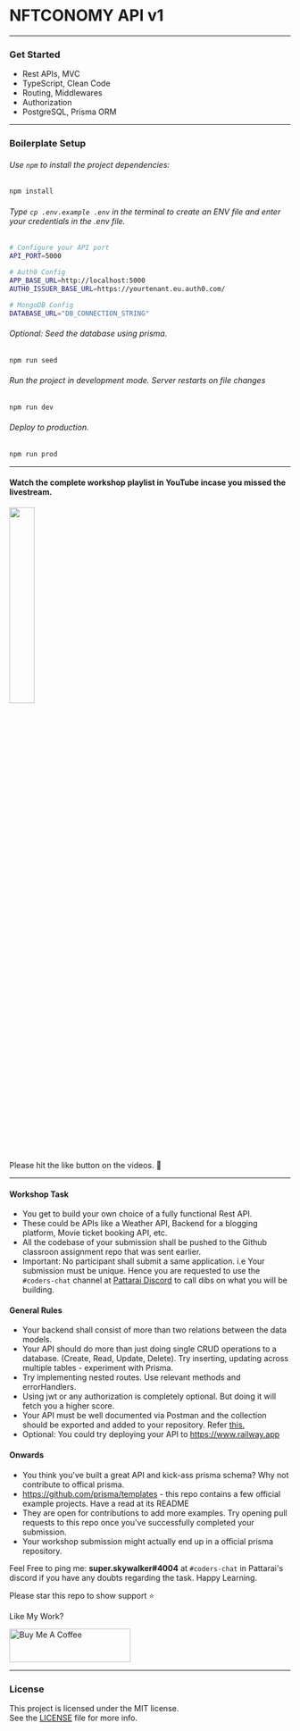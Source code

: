 # NFTCONOMY API v1
----  
### Get Started
- Rest APIs, MVC
- TypeScript, Clean Code
- Routing, Middlewares
- Authorization
- PostgreSQL, Prisma ORM 

-----
### Boilerplate Setup

###### Use `npm` to install the project dependencies:
```bash
npm install
```

###### Type ```cp .env.example .env``` in the terminal to create an ENV file and enter your credentials in the .env file.
```sh
# Configure your API port
API_PORT=5000

# Auth0 Config
APP_BASE_URL=http://localhost:5000 
AUTH0_ISSUER_BASE_URL=https://yourtenant.eu.auth0.com/ 

# MongoDB Config
DATABASE_URL="DB_CONNECTION_STRING"
```

###### Optional: Seed the database using prisma.
```sh
npm run seed
```

###### Run the project in development mode. Server restarts on file changes
```sh
npm run dev
```

###### Deploy to production.
```sh
npm run prod
```

----
#### Watch the complete workshop playlist in YouTube incase you missed the livestream.
<a href="https://www.youtube.com/watch?v=hWz6ps63dxs&list=PLLCdGWbcw9uxA4yNzJTj527n-6K3ncWFP">
  <img width="30%" src="https://img.youtube.com/vi/hWz6ps63dxs/0.jpg" /> 
</a>
<br/>Please hit the like button on the videos. 🤞


----

#### Workshop Task
- You get to build your own choice of a fully functional Rest API.
- These could be APIs like a Weather API, Backend for a blogging platform, Movie ticket booking API, etc.
- All the codebase of your submission shall be pushed to the Github classroon assignment repo that was sent earlier.
- Important: No participant shall submit a same application. i.e Your submission must be unique. Hence you are requested to use the `#coders-chat` channel at <a href="https://discord.gg/GuMceRXPSQ">Pattarai Discord</a> to call dibs on what you will be building.

#### General Rules
- Your backend shall consist of more than two relations between the data models.
- Your API should do more than just doing single CRUD operations to a database. (Create, Read, Update, Delete). Try inserting, updating across multiple tables - experiment with Prisma.
- Try implementing nested routes. Use relevant methods and errorHandlers.
- Using jwt or any authorization is completely optional. But doing it will fetch you a higher score.
- Your API must be well documented via Postman and the collection should be exported and added to your repository. Refer [this.](https://learning.postman.com/docs/getting-started/importing-and-exporting-data/#exporting-postman-data)
- Optional: You could try deploying your API to https://www.railway.app

#### Onwards
- You think you've built a great API and kick-ass prisma schema? Why not contribute to offical prisma. 
- https://github.com/prisma/templates - this repo contains a few official example projects. Have a read at its README
- They are open for contributions to add more examples. Try opening pull requests to this repo once you've successfully completed your submission.
- Your workshop submission might actually end up in a official prisma repository.


Feel Free to ping me: <strong>super.skywalker#4004</strong> at `#coders-chat` in Pattarai's discord if you have any doubts regarding the task.
Happy Learning.
 
Please star this repo to show support ⭐️


Like My Work?

<a href="https://www.buymeacoffee.com/fabianferno" target="_blank"><img src="https://cdn.buymeacoffee.com/buttons/v2/default-yellow.png" alt="Buy Me A Coffee" height="60px" width="217px" ></a>



----
### License
This project is licensed under the MIT license. <br/>
See the [LICENSE](./LICENSE.txt) file for more info.


